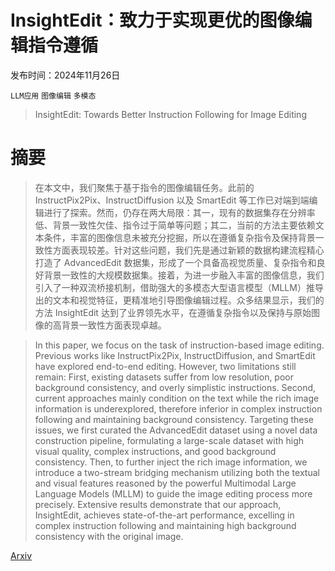 # InsightEdit：致力于实现更优的图像编辑指令遵循

发布时间：2024年11月26日

`LLM应用` `图像编辑` `多模态`

> InsightEdit: Towards Better Instruction Following for Image Editing

# 摘要

> 在本文中，我们聚焦于基于指令的图像编辑任务。此前的 InstructPix2Pix、InstructDiffusion 以及 SmartEdit 等工作已对端到端编辑进行了探索。然而，仍存在两大局限：其一，现有的数据集存在分辨率低、背景一致性欠佳、指令过于简单等问题；其二，当前的方法主要依赖文本条件，丰富的图像信息未被充分挖掘，所以在遵循复杂指令及保持背景一致性方面表现较差。针对这些问题，我们先是通过新颖的数据构建流程精心打造了 AdvancedEdit 数据集，形成了一个具备高视觉质量、复杂指令和良好背景一致性的大规模数据集。接着，为进一步融入丰富的图像信息，我们引入了一种双流桥接机制，借助强大的多模态大型语言模型（MLLM）推导出的文本和视觉特征，更精准地引导图像编辑过程。众多结果显示，我们的方法 InsightEdit 达到了业界领先水平，在遵循复杂指令以及保持与原始图像的高背景一致性方面表现卓越。

> In this paper, we focus on the task of instruction-based image editing. Previous works like InstructPix2Pix, InstructDiffusion, and SmartEdit have explored end-to-end editing. However, two limitations still remain: First, existing datasets suffer from low resolution, poor background consistency, and overly simplistic instructions. Second, current approaches mainly condition on the text while the rich image information is underexplored, therefore inferior in complex instruction following and maintaining background consistency. Targeting these issues, we first curated the AdvancedEdit dataset using a novel data construction pipeline, formulating a large-scale dataset with high visual quality, complex instructions, and good background consistency. Then, to further inject the rich image information, we introduce a two-stream bridging mechanism utilizing both the textual and visual features reasoned by the powerful Multimodal Large Language Models (MLLM) to guide the image editing process more precisely. Extensive results demonstrate that our approach, InsightEdit, achieves state-of-the-art performance, excelling in complex instruction following and maintaining high background consistency with the original image.

[Arxiv](https://arxiv.org/abs/2411.17323)